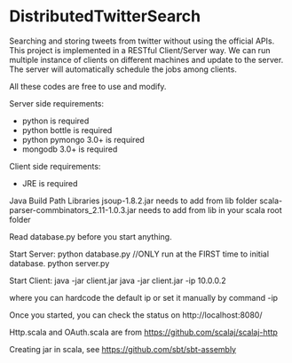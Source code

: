 # DistributedTwitterSearch
Searching and storing tweets from twitter without using the official APIs. This project is implemented in a RESTful Client/Server way. We can run multiple instance of clients on different machines and update to the server. The server will automatically schedule the jobs among clients.

All these codes are free to use and modify. 

Server side requirements:
- python is required
- python bottle is required
- python pymongo 3.0+ is required
- mongodb 3.0+ is required


Client side requirements:
- JRE is required


Java Build Path Libraries
jsoup-1.8.2.jar needs to add from lib folder
scala-parser-commbinators_2.11-1.0.3.jar needs to add from lib in your scala root folder


Read database.py before you start anything.

Start Server: 
python database.py  //ONLY run at the FIRST time to initial database. 
python server.py

Start Client:
java -jar client.jar 
java -jar client.jar -ip 10.0.0.2

where you can hardcode the default ip or set it manually by command -ip

Once you started, you can check the status on http://localhost:8080/

Http.scala and OAuth.scala are from https://github.com/scalaj/scalaj-http

Creating jar in scala, see https://github.com/sbt/sbt-assembly
